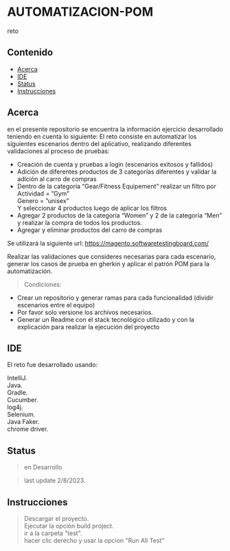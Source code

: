 # AUTOMATIZACION-POM
reto 

## Contenido

- [Acerca](#acerca)
- [IDE](#ide)
- [Status](#status)
- [Instrucciones](#instrucciones)


## Acerca
en  el  presente repositorio se encuentra la información ejercicio desarrollado teniendo en cuenta lo  siguiente:
El reto consiste en automatizar los siguientes escenarios dentro del aplicativo,
realizando diferentes validaciones al proceso de pruebas:  
- Creación de cuenta y pruebas a login (escenarios exitosos y fallidos)  
- Adición de diferentes productos de 3 categorías diferentes y validar la adición al
carro de compras  
- Dentro de la categoría “Gear/Fitness Equipement” realizar un filtro por  
  Actividad = ”Gym”  
  Genero = ”unisex”  
  Y seleccionar 4 productos luego de aplicar los filtros  
- Agregar 2 productos de la categoría “Women” y 2 de la categoría “Men” y
realizar la compra de todos los productos.  
- Agregar y eliminar productos del carro de compras   

Se utilizará la siguiente url: https://magento.softwaretestingboard.com/ 

Realizar las validaciones que consideres necesarias para cada escenario, generar los
casos de prueba en gherkin y aplicar el patrón POM para la automatización. 

> Condiciones:  
- Crear un repositorio y generar ramas para cada funcionalidad (dividir escenarios
entre el equipo)  
- Por favor solo versione los archivos necesarios.  
- Generar un Readme con el stack tecnológico utilizado y con la explicación para
realizar la ejecución del proyecto  

## IDE

El reto fue desarrollado usando:  

IntelliJ.  
Java.  
Gradle.  
Cucumber.   
log4j.   
Selenium.   
Java Faker.  
chrome driver.


## Status
>en Desarrollo 


>last update 2/8/2023.    

## Instrucciones

> Descargar el  proyecto.  
> Ejecutar la opción  build project.  
> ir a la carpeta "test".  
> hacer clic derecho  y  usar la opcion "Run All Test"
